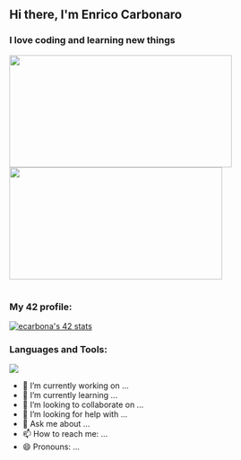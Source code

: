 ## Hi there, I'm Enrico Carbonaro
### I love coding and learning new things

<table>
    <tr>
        <a href="https://github.com/SimplyPowfu">
            <img src="https://awesome-github-stats.azurewebsites.net/user-stats/SimplyPowfu?cardType=level&theme=tokyonight" width="397" height="200">
        </a> 
        <a href="https://github.com/SimplyPowfu?tab=repositories">
            <img src="https://github-readme-stats.vercel.app/api/top-langs/?username=SimplyPowfu&hide=swift,roff,perl&layout=compact&theme=tokyonight" width="380" height="200">
        </a>
    </tr>
</table>

### My 42 profile:
<a href="https://github.com/oakoudad/badge42">
    <img src="https://badge.mediaplus.ma/starryblue/ecarbona?1337Badge=off&UM6P=off" alt="ecarbona's 42 stats" />
</a>

### Languages and Tools:
<p align="left">
    <img src="https://skillicons.dev/icons?i=linux,c,cpp,cs,unity,vscode,python,git,html,css,ts" />
</p>

- 🔭 I’m currently working on ...
- 🌱 I’m currently learning ...
- 👯 I’m looking to collaborate on ...
- 🤔 I’m looking for help with ...
- 💬 Ask me about ...
- 📫 How to reach me: ...
- 😄 Pronouns: ...
